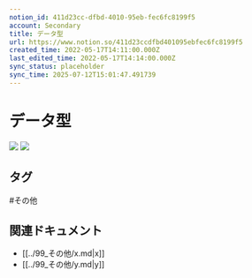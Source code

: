 ```yaml
---
notion_id: 411d23cc-dfbd-4010-95eb-fec6fc8199f5
account: Secondary
title: データ型
url: https://www.notion.so/411d23ccdfbd401095ebfec6fc8199f5
created_time: 2022-05-17T14:11:00.000Z
last_edited_time: 2022-05-17T14:14:00.000Z
sync_status: placeholder
sync_time: 2025-07-12T15:01:47.491739
---
```

# データ型

![](https://prod-files-secure.s3.us-west-2.amazonaws.com/d58fe38c-a9d4-4466-aed9-85604b7b2c6d/6544ce76-93ca-46eb-8945-45872b2174e6/Untitled.png?X-Amz-Algorithm=AWS4-HMAC-SHA256&X-Amz-Content-Sha256=UNSIGNED-PAYLOAD&X-Amz-Credential=ASIAZI2LB4663KI7VOQY%2F20250719%2Fus-west-2%2Fs3%2Faws4_request&X-Amz-Date=20250719T063857Z&X-Amz-Expires=3600&X-Amz-Security-Token=IQoJb3JpZ2luX2VjEIX%2F%2F%2F%2F%2F%2F%2F%2F%2F%2FwEaCXVzLXdlc3QtMiJHMEUCIQCwsFfwdXWbYD4rwp5x8jXU4ehJUt5OW5lQIIle868KmQIgX5ocRQb%2FlDBAWOQ2zMuED3GM7G8lfN4ucxmL91oIEecqiAQInv%2F%2F%2F%2F%2F%2F%2F%2F%2F%2FARAAGgw2Mzc0MjMxODM4MDUiDEoAxsPmrdT%2FoR2SEyrcAweOO7TfJDmLNw8dPD%2BZ1rNIO%2Fd3x%2FVSBPNY90XmSeKWOHzhV2U%2B2xo%2BJmBdKD%2Bw6yQ9XW1bBCMaS50qqQgiKGN8dvuGY0E23VMq7Epne%2F0tqE1BqMTnTcDLe4RHdyD5WCdX0lC1DEJCe78J4b3p3SS%2FexisEroZBJjy9qnR8VObk7fsOVIjk%2Bj9enyF74drdZ7kstoKrBA79N0o3z5MhdZyoamG0DrMIE7qzR%2BuGMBmB8eqr1k6cEnXkfoOBDBpaO6157XZjacX0umD9Z3M%2FjLd3VjwtshnHGlqXzXRO4c4iwuCHbdkqMC5QykHEuI7W6atcV0NCQxXO2L0ZGtWCnqM13wLi2rJPFk%2BKADKcrXQa5HZ0fyakUjGBp901%2FSlcAeaWGzd6Dx%2FXqENe%2B2i59S6q8Hh1TuGdYkantApmjTwlrXwRizVNuVLqeyHwPWeEuuSH11rkbtwyizXyFTY%2FiayYx8CxVSdyHC3SLbJI%2Fu76n5F4E2pupvYjPKc0DrZiHExbbE3nWo3CacSElrnrI9ctSkWUOtDrz1LlY2Hz5UjuaIPZhM2mRf0hVcD3ivGYgrSizDlNG%2FcFwh9qm3G59QpUzfB07TDH9Qcod%2F8z7j8KUbk2GzN3xcUDsC0MNbF7MMGOqUBtvBsny2QlwpoA2T4w7GX7SOIcs9qNU7TMK1PTCttNd8LZJH7xc64uYHlcvBXz3fpy7EJSt4dDvfVtY2I6YJiZN71WuXuG6i%2FDDZhvsWduM0qnstwuap%2Fv65zKnpzSlFsUAuvJqdgz6Oo%2BhPViW8LJdGKfcuHlVSfOiI2xWeQ1mw3%2FeisGCmyVeG8SwDE8Ei7hIH7YB%2BDjtVbHvdik0u1OdKDMxdX&X-Amz-Signature=f984d08a11deb324cec5079e7294f4820ede0d06ea5dde7e8ddacab583e27d9f&X-Amz-SignedHeaders=host&x-amz-checksum-mode=ENABLED&x-id=GetObject)
![](https://prod-files-secure.s3.us-west-2.amazonaws.com/d58fe38c-a9d4-4466-aed9-85604b7b2c6d/7e2f9fd5-d943-403b-8ee5-20d730eed085/Untitled.png?X-Amz-Algorithm=AWS4-HMAC-SHA256&X-Amz-Content-Sha256=UNSIGNED-PAYLOAD&X-Amz-Credential=ASIAZI2LB4663KI7VOQY%2F20250719%2Fus-west-2%2Fs3%2Faws4_request&X-Amz-Date=20250719T063857Z&X-Amz-Expires=3600&X-Amz-Security-Token=IQoJb3JpZ2luX2VjEIX%2F%2F%2F%2F%2F%2F%2F%2F%2F%2FwEaCXVzLXdlc3QtMiJHMEUCIQCwsFfwdXWbYD4rwp5x8jXU4ehJUt5OW5lQIIle868KmQIgX5ocRQb%2FlDBAWOQ2zMuED3GM7G8lfN4ucxmL91oIEecqiAQInv%2F%2F%2F%2F%2F%2F%2F%2F%2F%2FARAAGgw2Mzc0MjMxODM4MDUiDEoAxsPmrdT%2FoR2SEyrcAweOO7TfJDmLNw8dPD%2BZ1rNIO%2Fd3x%2FVSBPNY90XmSeKWOHzhV2U%2B2xo%2BJmBdKD%2Bw6yQ9XW1bBCMaS50qqQgiKGN8dvuGY0E23VMq7Epne%2F0tqE1BqMTnTcDLe4RHdyD5WCdX0lC1DEJCe78J4b3p3SS%2FexisEroZBJjy9qnR8VObk7fsOVIjk%2Bj9enyF74drdZ7kstoKrBA79N0o3z5MhdZyoamG0DrMIE7qzR%2BuGMBmB8eqr1k6cEnXkfoOBDBpaO6157XZjacX0umD9Z3M%2FjLd3VjwtshnHGlqXzXRO4c4iwuCHbdkqMC5QykHEuI7W6atcV0NCQxXO2L0ZGtWCnqM13wLi2rJPFk%2BKADKcrXQa5HZ0fyakUjGBp901%2FSlcAeaWGzd6Dx%2FXqENe%2B2i59S6q8Hh1TuGdYkantApmjTwlrXwRizVNuVLqeyHwPWeEuuSH11rkbtwyizXyFTY%2FiayYx8CxVSdyHC3SLbJI%2Fu76n5F4E2pupvYjPKc0DrZiHExbbE3nWo3CacSElrnrI9ctSkWUOtDrz1LlY2Hz5UjuaIPZhM2mRf0hVcD3ivGYgrSizDlNG%2FcFwh9qm3G59QpUzfB07TDH9Qcod%2F8z7j8KUbk2GzN3xcUDsC0MNbF7MMGOqUBtvBsny2QlwpoA2T4w7GX7SOIcs9qNU7TMK1PTCttNd8LZJH7xc64uYHlcvBXz3fpy7EJSt4dDvfVtY2I6YJiZN71WuXuG6i%2FDDZhvsWduM0qnstwuap%2Fv65zKnpzSlFsUAuvJqdgz6Oo%2BhPViW8LJdGKfcuHlVSfOiI2xWeQ1mw3%2FeisGCmyVeG8SwDE8Ei7hIH7YB%2BDjtVbHvdik0u1OdKDMxdX&X-Amz-Signature=73a35f8e60b342d211ade56c40684b09ccaaf521d88b6d418cd7ae2a5f2a2ac2&X-Amz-SignedHeaders=host&x-amz-checksum-mode=ENABLED&x-id=GetObject)

## タグ

#その他 

## 関連ドキュメント

- [[../99_その他/x.md|x]]
- [[../99_その他/y.md|y]]
